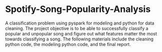 # Spotify-Song-Popularity-Analysis
A classification problem using pyspark for modeling and python for data cleaning. The project objective is to be able to successfully classify a popular and unpopular song and figure out what features matter the most towards classifying a song. The following materials include the cleaning python code, the modeling python code, and the final report.

